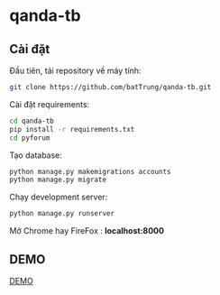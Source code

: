 # qanda-tb

## Cài đặt

Đầu tiên, tải repository về máy tính:

```bash
git clone https://github.com/batTrung/qanda-tb.git
```

Cài đặt requirements:

```bash
cd qanda-tb
pip install -r requirements.txt
cd pyforum
```

Tạo database:

```bash
python manage.py makemigrations accounts
python manage.py migrate
```

Chạy development server:

```bash
python manage.py runserver
```

Mở Chrome hay FireFox : **localhost:8000**

## DEMO

[DEMO]

[DEMO]: https://qanda-tb.herokuapp.com/


